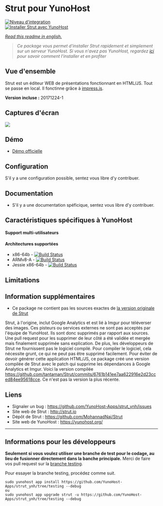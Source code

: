 # Strut pour YunoHost

[![Niveau d'integration](https://dash.yunohost.org/integration/strut.svg)](https://dash.yunohost.org/appci/app/strut)  
[![Installer Strut avec YunoHost](https://install-app.yunohost.org/install-with-yunohost.png)](https://install-app.yunohost.org/?app=strut)

*[Read this readme in english.](./README.md)* 

> *Ce package vous permet d'installer Strut rapidement et simplement sur un serveur YunoHost.
Si vous n'avez pas YunoHost, regardez [ici](https://yunohost.org/#/install) pour savoir comment l'installer et en profiter*

## Vue d'ensemble
Strut est un éditeur WEB de présentations fonctionnant en HTML/JS. Tout se passe en local. Il fonctinne grâce à [impress.js](http://bartaz.github.com/impress.js/#/bored).

**Version incluse :** 20171224-1

## Captures d'écran

![](https://f.cloud.github.com/assets/1009003/515405/f1003c6a-be74-11e2-84b9-14776c652afb.png)

## Démo

* [Démo officielle](http://strut.io/editor/index.html)

## Configuration

S'il y a une configuration possible, sentez vous libre d'y contribuer.

## Documentation

 * S'il y a une documentation spéficique, sentez vous libre d'y contribuer.

## Caractéristiques spécifiques à YunoHost

#### Support multi-utilisateurs

#### Architectures supportées

* x86-64b - [![Build Status](https://ci-apps.yunohost.org/ci/logs/strut%20%28Apps%29.svg)](https://ci-apps.yunohost.org/ci/apps/strut/)
* ARMv8-A - [![Build Status](https://ci-apps-arm.yunohost.org/ci/logs/strut%20%28Apps%29.svg)](https://ci-apps-arm.yunohost.org/ci/apps/strut/)
* Jessie x86-64b - [![Build Status](https://ci-stretch.nohost.me/ci/logs/strut%20%28Apps%29.svg)](https://ci-stretch.nohost.me/ci/apps/strut/)

## Limitations

## Information supplémentaires

* Ce package ne contient pas les sources exactes de [la version originale de Strut](https://github.com/tantaman/Strut)

Strut, à l'origine, inclut Google Analytics et est lié à Imgur pour téléverser des images. Ces pisteurs ou services externes ne sont pas acceptés par l'équipe de YunoHost.
Ils sont donc supprimés par rapport aux sources. 
Une pull request pour les supprimer de leur côté a été validée et mergée mais finalement supprimée sans explication. De plus, les développeurs de Strut ne fournissent pas le logiciel compilé.
Pour compiler le logiciel, cela nécessite grunt, ce qui ne peut pas être supprimé facilement.
Pour éviter de devoir générer cette application HTML/JS, ce package créé une version compilée de Strut avec le patch qui supprime les dépendances à Google Analytics et Imgur.
Voici la version compilée https://github.com/tantaman/Strut/commits/6761b141ee7aa622916e2d23cced84ee95618cce. Ce n'est pas la version la plus récente.

## Liens

 * Signaler un bug : https://github.com/YunoHost-Apps/strut_ynh/issues
 * Site web de Strut : http://strut.io
 * Dépôt de Strut : https://github.com/MohannadNaj/Strut
 * Site web de YunoHost : https://yunohost.org/

---
Informations pour les développeurs
----------------

**Seulement si vous voulez utiliser une branche de test pour le codage, au lieu de fusionner directement dans la banche principale.**
Merci de faire vos pull request sur la [branche testing](https://github.com/YunoHost-Apps/strut_ynh/tree/testing).

Pour essayer la branche testing, procédez comme suit.
```
sudo yunohost app install https://github.com/YunoHost-Apps/strut_ynh/tree/testing --debug
ou
sudo yunohost app upgrade strut -u https://github.com/YunoHost-Apps/strut_ynh/tree/testing --debug
```
